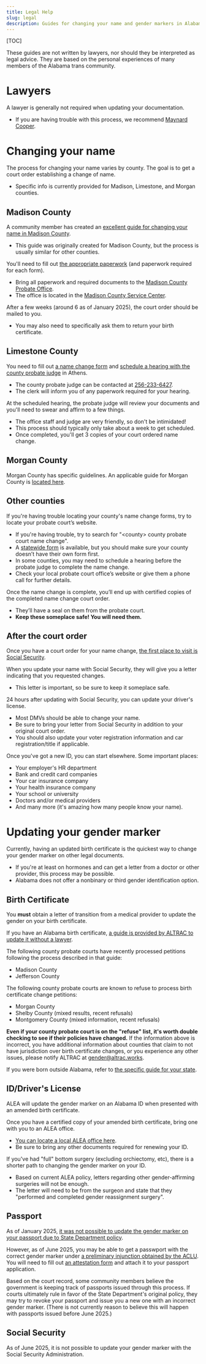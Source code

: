 ```yaml
---
title: Legal Help
slug: legal
description: Guides for changing your name and gender markers in Alabama.
---
```


[TOC]

These guides are not written by lawyers, nor should they be interpreted as legal advice.
They are based on the personal experiences of many members of the Alabama trans community.

# Lawyers

A lawyer is generally not required when updating your documentation.

- If you are having trouble with this process, we recommend [Maynard Cooper][maynard-cooper].

# Changing your name

The process for changing your name varies by county. The goal is to get a court order establishing a change of name.

- Specific info is currently provided for Madison, Limestone, and Morgan counties.

## Madison County

A community member has created an [excellent guide for changing your name in Madison County][tris-guide].

- This guide was originally created for Madison County, but the process is usually similar for other counties.

You'll need to fill out [the appropriate paperwork][form-madison-name] (and paperwork required for each form).

- Bring all paperwork and required documents to the [Madison County Probate Office][madison-servicecenter].
- The office is located in the [Madison County Service Center][madison-servicecenter].

After a few weeks (around 6 as of January 2025), the court order should
be mailed to you.

- You may also need to specifically ask them to return your birth certificate.

## Limestone County

You need to fill out [a name change form][form-limestone-name] and [schedule a hearing with the county probate judge][phone-athensprobate] in Athens.

- The county probate judge can be contacted at [256-233-6427][phone-athensprobate].
- The clerk will inform you of any paperwork required for your hearing.

At the scheduled hearing, the probate judge will review your documents and you'll need to swear and affirm to a few things.

- The office staff and judge are very friendly, so don't be intimidated!
- This process should typically only take about a week to get scheduled.
- Once completed, you'll get 3 copies of your court ordered name change.

## Morgan County

Morgan County has specific guidelines. An applicable guide for Morgan County is [located here][morgan-resources].

## Other counties

If you're having trouble locating your county's name change forms, try to locate your probate court’s website.

- If you're having trouble, try to search for "&lt;county&gt; county probate court name change".
- A [statewide form][form-al-name] is available, but you should make sure your county doesn’t have their own form first.
- In some counties, you may need to schedule a hearing before the probate judge to complete the name change.
- Check your local probate court office’s website or give them a phone call for further details.

Once the name change is complete, you’ll end up with certified copies of the completed name change court order.

- They’ll have a seal on them from the probate court.
- **Keep these someplace safe! You will need them.**

## After the court order

Once you have a court order for your name change,
[the first place to visit is Social Security][form-ssa-name].

When you update your name with Social Security, they will give you a
letter indicating that you requested changes.

- This letter is important, so be sure to keep it someplace safe.

24 hours after updating with Social Security, you can update your driver's
license.

- Most DMVs should be able to change your name.
- Be sure to bring your letter from Social Security in addition to your original court order.
- You should also update your voter registration
  information and car registration/title if applicable.

Once you've got a new ID, you can start elsewhere. Some important places:

- Your employer's HR department
- Bank and credit card companies
- Your car insurance company
- Your health insurance company
- Your school or university
- Doctors and/or medical providers
- And many more (it's amazing how many people know your name).

# Updating your gender marker

Currently, having an updated birth certificate is the quickest way to change your gender marker on other legal documents.

- If you're at least on hormones and can get a letter from a doctor or other provider, this process may be possible.
- Alabama does not offer a nonbinary or third gender identification option.

## Birth Certificate

You **must** obtain a letter of transition from a medical provider to update the gender on your birth certificate.

If you have an Alabama birth certificate, [a guide is provided by ALTRAC to update it without a lawyer][altrac-genderguide].

The following county probate courts have recently processed petitions following the process described in that guide:

* Madison County
* Jefferson County

The following county probate courts are known to refuse to process birth certificate change petitions:

* Morgan County
* Shelby County (mixed results, recent refusals)
* Montgomery County (mixed information, recent refusals)

**Even if your county probate court is on the "refuse" list, it's worth double checking to see if their policies have changed.** If the information above is incorrect, you have additional information about counties that claim to not have jurisdiction over birth certificate changes, or you experience any other issues, please notify ALTRAC at [gender@altrac.works][email-altracgender].

If you were born outside Alabama, refer to [the specific guide for your
state][transequality].

## ID/Driver's License

ALEA will update the gender marker on an Alabama ID when presented with an
amended birth certificate.

Once you have a certified copy of your amended birth certificate,
bring one with you to an ALEA office.

- [You can locate a local ALEA office here][alea-locator].
- Be sure to bring any other documents required for renewing your ID.

If you've had "full" bottom surgery (excluding orchiectomy, etc), there is a
shorter path to changing the gender marker on your ID.

- Based on current ALEA policy, letters regarding other gender-affirming surgeries will not be enough.
- The letter will need to be from the surgeon and state that they "performed and completed gender reassignment surgery".

## Passport

As of January 2025, [it was not possible to update the gender marker on your passport due to State Department policy][passport-warning].

However, as of June 2025, you may be able to get a passwport with the correct gender marker under [a preliminary injunction obtained by the ACLU][orr-v-trump-injunction-1]. You will need to fill out [an attestation form][orr-v-trump-class-attestation] and attach it to your passport application.

Based on the court record, some community members believe the government is keeping track of passports issued through this process. If courts ultimately rule in favor of the State Department's original policy, they may try to revoke your passport and issue you a new one with an incorrect gender marker. (There is not currently reason to believe this will happen with passports issued before June 2025.)

## Social Security

As of June 2025, it is not possible to update your gender marker with the Social Security Administration.

[maynard-cooper]: https://www.maynardcooper.com/professionals/cynthia-g-lamar-hart/ "Maynard Cooper, attorney"
[tris-guide]: https://tris.fyi/legal_name.html "Tris's notes on legally updating her name"
[form-madison-name]: https://www.madisoncountyal.gov/departments/probate-judge/areas-of-service/name-changes "Madison County name change form"
[madison-servicecenter]: https://g.co/kgs/h4vAXQL "Directions to the Madison County Service Center"
[form-limestone-name]: https://eforms.com/images/2017/09/Alabama-Name-Change-Petition-Form-PS-12.pdf "Limestone County name change form"
[phone-athensprobate]: tel:256-233-6427 "Athens Probate phone number"
[morgan-resources]: /pages/morgan-county.html "Morgan County resources"
[form-al-name]: https://eforms.alacourt.gov/media/jtzbncuw/request-to-change-name.pdf "Alabama Name Change court form"
[form-ssa-card]: https://www.ssa.gov/forms/ss-5.pdf "Social Security card application form"
[form-ssa-name]: https://www.ssa.gov/personal-record/change-name "SSA name change guidelines"
[altrac-genderguide]: https://altrac.works/genderguide/genderguide.html "ALTRAC's very handy gender guide"
[email-altracgender]: mailto:gender@altrac.works "ALTRAC's gender specific email"
[transequality]: https://transequality.org/documents "TransEquality document guides"
[alea-locator]: https://algeohub.maps.arcgis.com/apps/webappviewer/index.html?id=1b33c56f33dc4e62818b701ca84e1b92 "ALEA location locator"
[email-aidsoutreach]: mailto:sydney@birminghamaidsoutreach.org "Birmingham AIDS Outreach email"
[passport-warning]: https://bsky.app/profile/aclu.org/post/3lgixjvnwm223 "Warning from the ACLU about updating one's passport"
[orr-v-trump-injunction-1]: https://www.aclu.org/trumps-assault-on-transgender-rights/qa-orr-v-trump "ACLU's frequently asked questions about the Orr v. Trump injunction"
[orr-v-trump-class-attestation]: https://travel.state.gov/content/dam/passports/forms-fees/Attestation%20Form.pdf "Orr v. Trump class member attestation form to get a passport with the correct gender marker"
